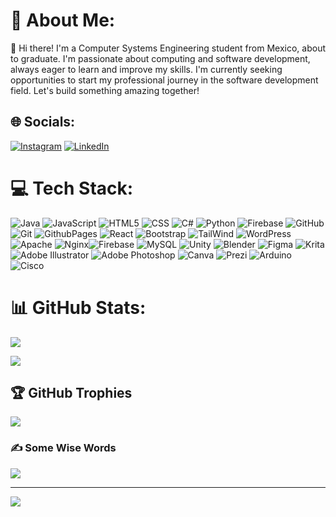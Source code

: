 

<!-- ## Hi there 👋
**KevinMG20/KevinMG20** is a ✨ _special_ ✨ repository because its `README.md` (this file) appears on your GitHub profile.

Here are some ideas to get you started:

- 🔭 I’m currently working on ...
- 🌱 I’m currently learning ...
- 👯 I’m looking to collaborate on ...
- 🤔 I’m looking for help with ...
- 💬 Ask me about ...
- 📫 How to reach me: ...
- 😄 Pronouns: ...
- ⚡ Fun fact: ...
-->



<!-- ## Hi there 👋
**KevinMG20/KevinMG20** is a ✨ _special_ ✨ repository because its `README.md` (this file) appears on your GitHub profile.

Here are some ideas to get you started:

- 🔭 I’m currently working on ...
- 🌱 I’m currently learning ...
- 👯 I’m looking to collaborate on ...
- 🤔 I’m looking for help with ...
- 💬 Ask me about ...
- 📫 How to reach me: ...
- 😄 Pronouns: ...
- ⚡ Fun fact: ...
-->

# 💫 About Me:
👋 Hi there! I'm a Computer Systems Engineering student from Mexico, about to graduate. I'm passionate about computing and software development, always eager to learn and improve my skills. I'm currently seeking opportunities to start my professional journey in the software development field. Let's build something amazing together!


## 🌐 Socials:
[![Instagram](https://img.shields.io/badge/Instagram-%23E4405F.svg?logo=Instagram&logoColor=white)](https://instagram.com/https://www.instagram.com/kevin_mgg) [![LinkedIn](https://img.shields.io/badge/LinkedIn-%230077B5.svg?logo=linkedin&logoColor=white)](https://linkedin.com/in/www.linkedin.com/in/kevin-mgg) 

# 💻 Tech Stack:

 ![Java](https://img.shields.io/badge/Java-%23ED8B00.svg?style=flat&logo=openjdk&logoColor=white) ![JavaScript](https://img.shields.io/badge/JavaScript-%23323330.svg?style=flat&logo=javascript&logoColor=%23F7DF1E)
![HTML5](https://img.shields.io/badge/HTML5-%23E34F26.svg?style=flat&logo=html5&logoColor=white)
![CSS](https://img.shields.io/badge/CSS-%231572B6.svg?style=flat&logo=css3&logoColor=white)
![C#](https://img.shields.io/badge/C%23-%23239120.svg?style=flat&logo=csharp&logoColor=white) 
![Python](https://img.shields.io/badge/Python-3670A0?style=flat&logo=python&logoColor=ffdd54) 
![Firebase](https://img.shields.io/badge/Firebase-%23039BE5.svg?style=flat&logo=firebase)
![GitHub](https://img.shields.io/badge/GitHub-%23121011.svg?style=flat&logo=github&logoColor=white)
![Git](https://img.shields.io/badge/Git-%23F05033.svg?style=flat&logo=git&logoColor=white) 
![GithubPages](https://img.shields.io/badge/GitHub%20Pages-121013?style=flat&logo=github&logoColor=white)
![React](https://img.shields.io/badge/React-%2320232a.svg?style=flat&logo=react&logoColor=%2361DAFB)
![Bootstrap](https://img.shields.io/badge/Bootstrap-%238511FA.svg?style=flat&logo=bootstrap&logoColor=white) 
![TailWind](https://img.shields.io/badge/TailWindCSS-0F172A?&logo=tailwindcss) 
![WordPress](https://img.shields.io/badge/WordPress-%23117AC9.svg?style=flat&logo=WordPress&logoColor=white) ![Apache](https://img.shields.io/badge/Apache-%23D42029.svg?style=flat&logo=apache&logoColor=white)
  ![Nginx](https://img.shields.io/badge/Nginx-%23009639.svg?style=flat&logo=nginx&logoColor=white)![Firebase](https://img.shields.io/badge/Firebase-a08021?style=flat&logo=firebase&logoColor=ffcd34) ![MySQL](https://img.shields.io/badge/MySQL-4479A1.svg?style=flat&logo=mysql&logoColor=white) 
![Unity](https://img.shields.io/badge/-Unity-%23444444?logo=Unity)
![Blender](https://img.shields.io/badge/Blender-%23F5792A.svg?style=flat&logo=blender&logoColor=white) ![Figma](https://img.shields.io/badge/Figma-%23F24E1E.svg?style=flat&logo=figma&logoColor=white) ![Krita](https://img.shields.io/badge/Krita-203759?style=flat&logo=krita&logoColor=EEF37B) 
![Adobe Illustrator](https://img.shields.io/badge/Adobe%20Illustrator-%23FF9A00.svg?style=flat&logo=adobe%20illustrator&logoColor=white) 
![Adobe Photoshop](https://img.shields.io/badge/Adobe%20Photoshop-%2331A8FF.svg?style=flat&logo=adobe%20photoshop&logoColor=white) 
![Canva](https://img.shields.io/badge/Canva-%2300C4CC.svg?style=flat&logo=Canva&logoColor=white)
![Prezi](https://img.shields.io/badge/Prezi-%23000000.svg?style=flat&logo=Prezi&logoColor=white)
![Arduino](https://img.shields.io/badge/-Arduino-00979D?style=flat&logo=Arduino&logoColor=white) ![Cisco](https://img.shields.io/badge/Cisco-%23049fd9.svg?style=flat&logo=cisco&logoColor=black)
# 📊 GitHub Stats:
![](https://github-readme-streak-stats.herokuapp.com/?user=KevinMG20&theme=tokyonight&hide_border=true)</br>
<!--![](https://github-readme-stats.vercel.app/api?username=KevinMG20&theme=tokyonight&hide_border=true&include_all_commits=true&count_private=true)</br>-->
![](https://github-readme-stats.vercel.app/api/top-langs/?username=KevinMG20&theme=tokyonight&hide_border=true&include_all_commits=true&count_private=true&show_icons=true&layout=compact)

## 🏆 GitHub Trophies
![](https://github-profile-trophy.vercel.app/?username=KevinMG20&theme=tokyonight&no-frame=true&no-bg=false&margin-w=4)

### ✍️ Some Wise Words
![](https://quotes-github-readme.vercel.app/api?type=horizontal&theme=tokyonight)

---
[![](https://visitcount.itsvg.in/api?id=KevinMG20&icon=7&color=1)](https://visitcount.itsvg.in)

<!-- Proudly created with GPRM ( https://gprm.itsvg.in ) -->
